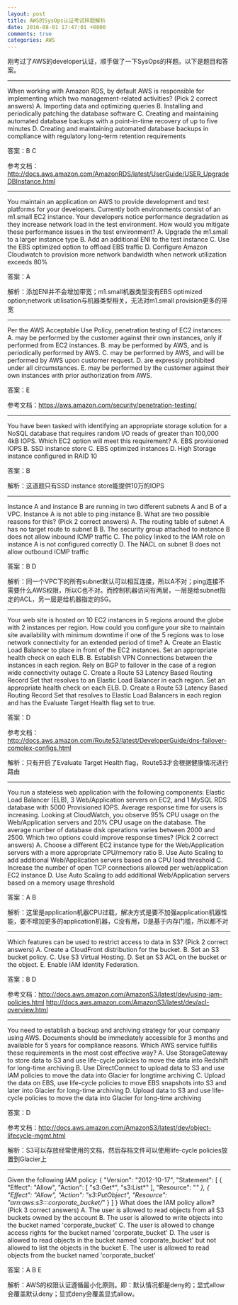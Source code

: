 ```yaml
---
layout: post
title: AWS的SysOps认证考试样题解析
date: 2016-08-01 17:47:01 +0800
comments: true
categories: AWS
---
```


刚考过了AWS的developer认证，顺手做了一下SysOps的样题。以下是题目和答案。

<!-- more -->


------------------
When working with Amazon RDS, by default AWS is responsible for implementing which two
management-related activities? (Pick 2 correct answers)
A. Importing data and optimizing queries
B. Installing and periodically patching the database software
C. Creating and maintaining automated database backups with a point-in-time recovery of up to five minutes
D. Creating and maintaining automated database backups in compliance with regulatory long-term retention
requirements

答案：B C

参考文档：http://docs.aws.amazon.com/AmazonRDS/latest/UserGuide/USER_UpgradeDBInstance.html

---------------------
You maintain an application on AWS to provide development and test platforms for your developers.
Currently both environments consist of an m1.small EC2 instance. Your developers notice performance
degradation as they increase network load in the test environment.
How would you mitigate these performance issues in the test environment?
A. Upgrade the m1.small to a larger instance type
B. Add an additional ENI to the test instance
C. Use the EBS optimized option to offload EBS traffic
D. Configure Amazon Cloudwatch to provision more network bandwidth when network utilization
exceeds 80%

答案：A

解析：添加ENI并不会增加带宽；m1.small机器类型没有EBS optimized option;network utilisation与机器类型相关，无法对m1.small provision更多的带宽

-----------------
Per the AWS Acceptable Use Policy, penetration testing of EC2 instances:
A. may be performed by the customer against their own instances, only if performed from EC2
instances.
B. may be performed by AWS, and is periodically performed by AWS.
C. may be performed by AWS, and will be performed by AWS upon customer request.
D. are expressly prohibited under all circumstances.
E. may be performed by the customer against their own instances with prior authorization from AWS.

答案：E

参考文档：https://aws.amazon.com/security/penetration-testing/

--------------------
You have been tasked with identifying an appropriate storage solution for a NoSQL database that
requires random I/O reads of greater than 100,000 4kB IOPS.
Which EC2 option will meet this requirement?
A. EBS provisioned IOPS
B. SSD instance store
C. EBS optimized instances
D. High Storage instance configured in RAID 10

答案：B

解析：这道题只有SSD instance store能提供10万的IOPS


-----------------------
Instance A and instance B are running in two different subnets A and B of a VPC. Instance A is not able to
ping instance B.
What are two possible reasons for this? (Pick 2 correct answers)
A. The routing table of subnet A has no target route to subnet B
B. The security group attached to instance B does not allow inbound ICMP traffic
C. The policy linked to the IAM role on instance A is not configured correctly
D. The NACL on subnet B does not allow outbound ICMP traffic

答案：B D

解析：同一个VPC下的所有subnet默认可以相互连接，所以A不对；ping连接不需要什么AWS权限，所以C也不对。而控制机器访问有两层，一层是给subnet指定的ACL，另一层是给机器指定的SG。

------------------
Your web site is hosted on 10 EC2 instances in 5 regions around the globe with 2 instances per region.
How could you configure your site to maintain site availability with minimum downtime if one of the 5
regions was to lose network connectivity for an extended period of time?
A. Create an Elastic Load Balancer to place in front of the EC2 instances. Set an appropriate health
check on each ELB.
B. Establish VPN Connections between the instances in each region. Rely on BGP to failover in the
case of a region wide connectivity outage
C. Create a Route 53 Latency Based Routing Record Set that resolves to an Elastic Load Balancer in
each region. Set an appropriate health check on each ELB.
D. Create a Route 53 Latency Based Routing Record Set that resolves to Elastic Load Balancers in
each region and has the Evaluate Target Health flag set to true.

答案：D

参考文档：http://docs.aws.amazon.com/Route53/latest/DeveloperGuide/dns-failover-complex-configs.html

解析：只有开启了Evaluate Target Health flag，Route53才会根据健康情况进行路由

----------------------
You run a stateless web application with the following components: Elastic Load Balancer (ELB), 3
Web/Application servers on EC2, and 1 MySQL RDS database with 5000 Provisioned IOPS. Average
response time for users is increasing. Looking at CloudWatch, you observe 95% CPU usage on the
Web/Application servers and 20% CPU usage on the database. The average number of database disk
operations varies between 2000 and 2500.
Which two options could improve response times? (Pick 2 correct answers)
A. Choose a different EC2 instance type for the Web/Application servers with a more appropriate
CPU/memory ratio
B. Use Auto Scaling to add additional Web/Application servers based on a CPU load threshold
C. Increase the number of open TCP connections allowed per web/application EC2 instance
D. Use Auto Scaling to add additional Web/Application servers based on a memory usage threshold

答案：A B

解析：这里是application机器CPU过载，解决方式是要不加强application机器性能，要不增加更多的application机器，C没有用，D是基于内存门槛，所以都不对

-----------------
Which features can be used to restrict access to data in S3? (Pick 2 correct answers)
A. Create a CloudFront distribution for the bucket.
B. Set an S3 bucket policy.
C. Use S3 Virtual Hosting.
D. Set an S3 ACL on the bucket or the object.
E. Enable IAM Identity Federation.

答案：B D

参考文档：http://docs.aws.amazon.com/AmazonS3/latest/dev/using-iam-policies.html
http://docs.aws.amazon.com/AmazonS3/latest/dev/acl-overview.html

--------------------
You need to establish a backup and archiving strategy for your company using AWS. Documents should
be immediately accessible for 3 months and available for 5 years for compliance reasons.
Which AWS service fulfills these requirements in the most cost effective way?
A. Use StorageGateway to store data to S3 and use life-cycle policies to move the data into Redshift for
long-time archiving
B. Use DirectConnect to upload data to S3 and use IAM policies to move the data into Glacier for longtime
archiving
C. Upload the data on EBS, use life-cycle policies to move EBS snapshots into S3 and later into Glacier
for long-time archiving
D. Upload data to S3 and use life-cycle policies to move the data into Glacier for long-time archiving

答案：D

参考文档：http://docs.aws.amazon.com/AmazonS3/latest/dev/object-lifecycle-mgmt.html

解析：S3可以存放经常使用的文档，然后存档文件可以使用life-cycle policies放置到Glacier上

-----------------------
Given the following IAM policy:
{
"Version": "2012-10-17",
"Statement": [
{
"Effect": "Allow",
"Action": [
"s3:Get*", "s3:List*"
],
"Resource": "*"
},
{
"Effect": "Allow",
"Action": "s3:PutObject",
"Resource": "arn:aws:s3:::corporate_bucket/*"
}
]
}
What does the IAM policy allow? (Pick 3 correct answers)
A. The user is allowed to read objects from all S3 buckets owned by the account
B. The user is allowed to write objects into the bucket named 'corporate_bucket'
C. The user is allowed to change access rights for the bucket named 'corporate_bucket'
D. The user is allowed to read objects in the bucket named 'corporate_bucket' but not allowed to list the objects
in the bucket
E. The user is allowed to read objects from the bucket named 'corporate_bucket'

答案：A B E

解析：AWS的权限认证遵循最小化原则。即：默认情况都是deny的；显式allow会覆盖默认deny；显式deny会覆盖显式allow。



